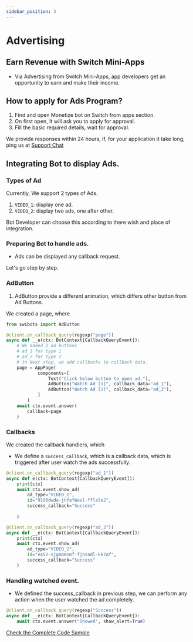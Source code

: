 ```yaml
---
sidebar_position: 3
---
```

# Advertising

## Earn Revenue with Switch Mini-Apps
- Via Advertising from Switch Mini-Apps, app developers get an opportunity to earn and make their income.

## How to apply for Ads Program?
1. Find and open Monetize bot on Switch from apps section.
2. On first open, It will ask you to apply for approval.
3. Fill the basic required details, wait for approval.

We provide responses within 24 hours, If, for your application it take long, ping us at [Support Chat](https://iswitch.click/support)

## Integrating Bot to display Ads.

### Types of Ad
Currently, We support 2 types of Ads.
1. `VIDEO_1`: display one ad.
2. `VIDEO_2`: display two ads, one after other.

Bot Developer can choose this according to there wish and place of integration.

### Preparing Bot to handle ads.
- Ads can be displayed any callback request.

Let's go step by step.
### AdButton
1. AdButton provide a different animation, which differs other button from Ad Buttons.

We created a page, where 
```python
from swibots import AdButton

@client.on_callback_query(regexp("page"))
async def __e(ctx: BotContext[CallbackQueryEvent]):
    # We added 2 ad buttons
    # ad_1 for type 1
    # ad_2 for type 2
    # in Next step, we add callbacks to callback data.
    page = AppPage(
            components=[
                Text("Click below button to open ad."),
                AdButton("Watch Ad [1]", callback_data="ad_1"),
                AdButton("Watch Ad [2]", callback_data="ad_2"),
            ]
        )
    await ctx.event.answer(
        callback=page
    )
```

### Callbacks
We created the callback handlers, which 

- We define a `success_callback`, which is a callback data, which is triggered after user watch the ads successfully.

```python
@client.on_callback_query(regexp("ad_1"))
async def e(ctx: BotContext[CallbackQueryEvent]):
    print(ctx)
    await ctx.event.show_ad(
        ad_type="VIDEO_1",
        id="9195dwda-jnfafWasl-fflsle2",
        success_callback="Success"
        
    )

@client.on_callback_query(regexp("ad_2"))
async def __e(ctx: BotContext[CallbackQueryEvent]):
    print(ctx)
    await ctx.event.show_ad(
        ad_type="VIDEO_2",
        id="e452-sjgmamsmf-fjnsndl-kk7af",
        success_callback="Success"
    )
```

### Handling watched event.
- We defined the success_callback in previous step, we can perform any action when the user watched the ad completely.

```python
@client.on_callback_query(regexp("Success"))
async def __e(ctx: BotContext[CallbackQueryEvent]):
    await ctx.event.answer("Showed", show_alert=True)
```

[Check the Complete Code Sample](https://github.com/switchcollab/Switch-Bots-Python-Library/blob/main/samples/ads.py)